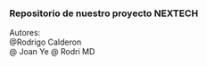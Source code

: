 ### Repositorio de nuestro proyecto NEXTECH

Autores:
<br> @Rodrigo Calderon
<br>@ Joan Ye
@ Rodri MD
